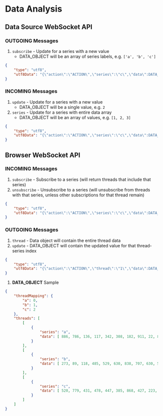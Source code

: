 # Data Analysis

## Data Source WebSocket API

### OUTGOING Messages

1. `subscribe` - Update for a series with a new value
    - DATA_OBJECT will be an array of series labels, e.g. `['a', 'b', 'c']`

```json
{
	"type": "utf8",
	"utf8Data": "{\"action\":\"ACTION\",\"series\":\"c\",\"data\":DATA_OBJECT}"
}
```

### INCOMING Messages

1. `update` - Update for a series with a new value
    - DATA_OBJECT will be a single value, e.g. `2`
1. `series` - Update for a series with entire data array
    - DATA_OBJECT will be an array of values, e.g. `[1, 2, 3]`

```json
{
	"type": "utf8",
	"utf8Data": "{\"action\":\"ACTION\",\"series\":\"c\",\"data\":DATA_OBJECT}"
}
```

## Browser WebSocket API

### INCOMING Messages

1. `subscribe` - Subscribe to a series (will return threads that include that series)
1. `unsubscribe` - Unsubscribe to a series (will unsubscribe from threads with that series, unless other subscriptions for that thread remain)


```json
{
	"type": "utf8",
	"utf8Data": "{\"action\":\"ACTION\",\"series\":\"c\",\"data\":DATA_OBJECT}"
}
```

### OUTGOING Messages

1. `thread` - Data object will contain the entire thread data
1. `update` - DATA_OBJECT will contain the updated value for that thread-series index


```json
{
	"type": "utf8",
	"utf8Data": "{\"action\":\"ACTION\",\"thread\":\"1\",\"data\":DATA_OBJECT}"
}
```


1. **DATA_OBJECT** Sample

```json
{
	"threadMapping": {
		"a": 0,
		"b": 1,
		"c": 2
	},
	"threads": [
		[
			{
				"series": "a",
				"data": [ 886, 786, 136, 117, 342, 308, 182, 911, 22, 804 ]
			}
		],
		[
			{
				"series": "b",
				"data": [ 273, 89, 118, 485, 529, 630, 838, 707, 630, 571 ]
			}
		],
		[
			{
				"series": "c",
				"data": [ 520, 779, 431, 478, 447, 385, 868, 427, 223, 613 ]
			}
		]
	]
}
```
